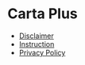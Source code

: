 # Carta Plus

* [Disclaimer](./disclaimer.md)
* [Instruction](./manual.md)
* [Privacy Policy](./privacy.md)